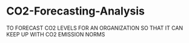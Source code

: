 # CO2-Forecasting-Analysis
TO FORECAST CO2 LEVELS FOR AN ORGANIZATION SO THAT IT CAN KEEP UP WITH CO2 EMISSION NORMS
